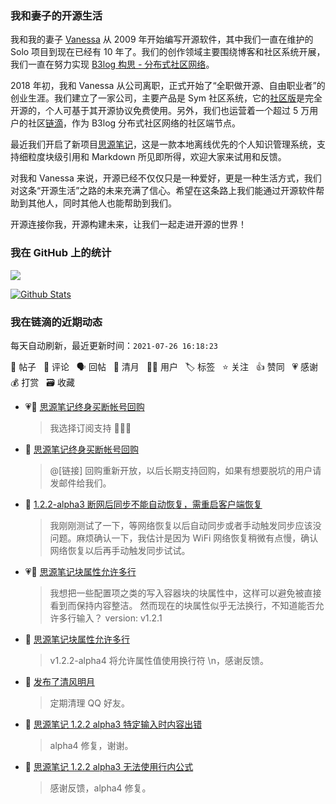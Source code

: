 ### 我和妻子的开源生活

我和我的妻子 [Vanessa](https://github.com/Vanessa219) 从 2009 年开始编写开源软件，其中我们一直在维护的 Solo 项目到现在已经有 10 年了。我们的创作领域主要围绕博客和社区系统开展，我们一直在努力实现 [B3log 构思 - 分布式社区网络](https://ld246.com/article/1546941897596)。

2018 年初，我和 Vanessa 从公司离职，正式开始了“全职做开源、自由职业者”的创业生涯。我们建立了一家公司，主要产品是 Sym 社区系统，它的[社区版](https://github.com/88250/symphony)是完全开源的，个人可基于其开源协议免费使用。另外，我们也运营着一个超过 5 万用户的社区[链滴](https://ld246.com)，作为 B3log 分布式社区网络的社区端节点。

最近我们开启了新项目[思源笔记](https://github.com/siyuan-note/siyuan)，这是一款本地离线优先的个人知识管理系统，支持细粒度块级引用和 Markdown 所见即所得，欢迎大家来试用和反馈。

对我和 Vanessa 来说，开源已经不仅仅只是一种爱好，更是一种生活方式，我们对这条“开源生活”之路的未来充满了信心。希望在这条路上我们能通过开源软件帮助到其他人，同时其他人也能帮助到我们。

开源连接你我，开源构建未来，让我们一起走进开源的世界！

### 我在 GitHub 上的统计

<a title="Hits" target="_blank" href="https://github.com/88250/88250"><img src="https://hits.b3log.org/88250/88250.svg"></a>

[![Github Stats](https://github-readme-stats.vercel.app/api?username=88250&theme=tokyonight&show_icons=true)](https://github.com/88250)

<!--events start -->

### 我在链滴的近期动态

每天自动刷新，最近更新时间：`2021-07-26 16:18:23`

📝 帖子 &nbsp; 💬 评论 &nbsp; 🗣 回帖 &nbsp; 🌙 清月 &nbsp; 👨‍💻 用户 &nbsp; 🏷️ 标签 &nbsp; ⭐️ 关注 &nbsp; 👍 赞同 &nbsp; 💗 感谢 &nbsp; 💰 打赏 &nbsp; 🗃 收藏

* 💗💬 [思源笔记终身买断帐号回购](https://ld246.com/article/1609818892117/comment/1627279920149#comments)

  > 我选择订阅支持 🥳🥳🥳
* 💬 [思源笔记终身买断帐号回购](https://ld246.com/article/1609818892117/comment/1627270711961#comments)

  > @[链接] 回购重新开放，以后长期支持回购，如果有想要脱坑的用户请发邮件给我们。
* 💬 [1.2.2-alpha3 断网后同步不能自动恢复，需重启客户端恢复](https://ld246.com/article/1627264629159/comment/1627265338115#comments)

  > 我刚刚测试了一下，等网络恢复以后自动同步或者手动触发同步应该没问题。麻烦确认一下，我估计是因为 WiFi 网络恢复稍微有点慢，确认网络恢复以后再手动触发同步试试。
* 💗📝 [思源笔记块属性允许多行](https://ld246.com/article/1627220606468)

  > 我想把一些配置项之类的写入容器块的块属性中，这样可以避免被直接看到而保持内容整洁。 然而现在的块属性似乎无法换行，不知道能否允许多行输入？ version: v1.2.1
* 💬 [思源笔记块属性允许多行](https://ld246.com/article/1627220606468/comment/1627264777115#comments)

  > v1.2.2-alpha4 将允许属性值使用换行符 \n，感谢反馈。
* 🌙 [发布了清风明月](https://ld246.com/member/88250/breezemoons/1627220063254)

  > 定期清理 QQ 好友。
* 💬 [思源笔记 1.2.2 alpha3 特定输入时内容出错](https://ld246.com/article/1627185027423/comment/1627206600833#comments)

  > alpha4 修复，谢谢。
* 💬 [思源笔记 1.2.2 alpha3 无法使用行内公式](https://ld246.com/article/1627204814874/comment/1627206329178#comments)

  > 感谢反馈，alpha4 修复。


<!--events end -->

